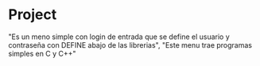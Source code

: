 # Project
"Es un meno simple con login de entrada que se define el usuario y contraseña con DEFINE abajo de las librerias",
"Este menu trae programas simples en C y C++"
